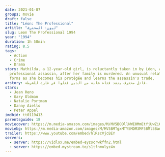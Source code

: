 ```yaml
---
date: 2021-01-07
groups: movie
draft: false
title: "Léon: The Professional"
artitle: "ليون: المحترف"
slug: Leon The Professional 1994
year: "1994"
duration: 1h 50min
rating: 8.5
tags:
  - Action
  - Crime
  - Drama
story: Mathilda, a 12-year-old girl, is reluctantly taken in by Léon, a
  professional assassin, after her family is murdered. An unusual relationship
  forms as she becomes his protégée and learns the assassin's trade.
arstory: قاتل محترف ينقذ فتاة شابة من الذين قتلوا في غارة للشرطة.
stars:
  - Jean Reno
  - Gary Oldman
  - Natalie Portman
  - Danny Aiello
  - Peter Appel
imdbid: tt0110413
parentsguide: 18
moviecover: https://m.media-amazon.com/images/M/MV5BODllNWE0MmEtYjUwZi00ZjY3LThmNmQtZjZlMjI2YTZjYmQ0XkEyXkFqcGdeQXVyNTc1NTQxODI@._V1_FMjpg_UX580_.jpg
moviebg: https://m.media-amazon.com/images/M/MV5BMTgxMTY5MDM3MF5BMl5BanBnXkFtZTgwNjc5MTQzMTI@._V1_FMjpg_UX1280_.jpg
trailer: https://www.youtube.com/embed/hlRscVjcBEY
servers:
  - server: https://vidlox.me/embed-eyzscrwkffn2.html
  - server: https://embed.mystream.to/s1tfnmulyz4n
---
```

